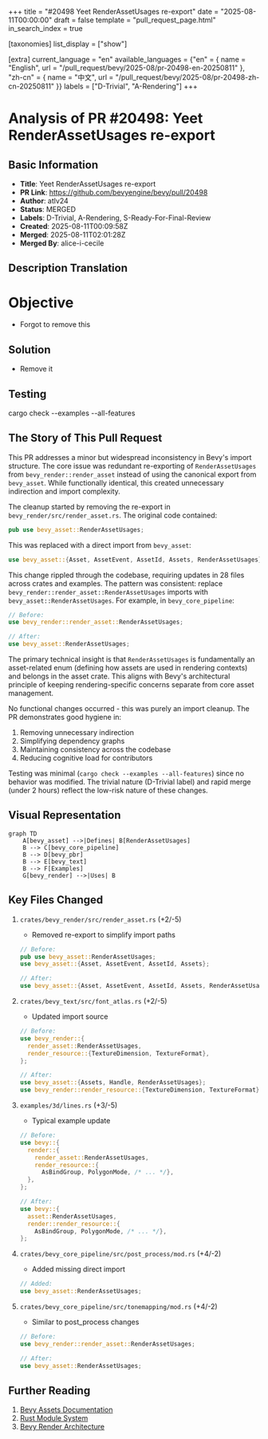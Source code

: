 +++
title = "#20498 Yeet RenderAssetUsages re-export"
date = "2025-08-11T00:00:00"
draft = false
template = "pull_request_page.html"
in_search_index = true

[taxonomies]
list_display = ["show"]

[extra]
current_language = "en"
available_languages = {"en" = { name = "English", url = "/pull_request/bevy/2025-08/pr-20498-en-20250811" }, "zh-cn" = { name = "中文", url = "/pull_request/bevy/2025-08/pr-20498-zh-cn-20250811" }}
labels = ["D-Trivial", "A-Rendering"]
+++

# Analysis of PR #20498: Yeet RenderAssetUsages re-export

## Basic Information
- **Title**: Yeet RenderAssetUsages re-export
- **PR Link**: https://github.com/bevyengine/bevy/pull/20498
- **Author**: atlv24
- **Status**: MERGED
- **Labels**: D-Trivial, A-Rendering, S-Ready-For-Final-Review
- **Created**: 2025-08-11T00:09:58Z
- **Merged**: 2025-08-11T02:01:28Z
- **Merged By**: alice-i-cecile

## Description Translation
# Objective

- Forgot to remove this

## Solution

- Remove it

## Testing

cargo check --examples --all-features

## The Story of This Pull Request

This PR addresses a minor but widespread inconsistency in Bevy's import structure. The core issue was redundant re-exporting of `RenderAssetUsages` from `bevy_render::render_asset` instead of using the canonical export from `bevy_asset`. While functionally identical, this created unnecessary indirection and import complexity.

The cleanup started by removing the re-export in `bevy_render/src/render_asset.rs`. The original code contained:
```rust
pub use bevy_asset::RenderAssetUsages;
```
This was replaced with a direct import from `bevy_asset`:
```rust
use bevy_asset::{Asset, AssetEvent, AssetId, Assets, RenderAssetUsages};
```

This change rippled through the codebase, requiring updates in 28 files across crates and examples. The pattern was consistent: replace `bevy_render::render_asset::RenderAssetUsages` imports with `bevy_asset::RenderAssetUsages`. For example, in `bevy_core_pipeline`:

```rust
// Before:
use bevy_render::render_asset::RenderAssetUsages;

// After:
use bevy_asset::RenderAssetUsages;
```

The primary technical insight is that `RenderAssetUsages` is fundamentally an asset-related enum (defining how assets are used in rendering contexts) and belongs in the asset crate. This aligns with Bevy's architectural principle of keeping rendering-specific concerns separate from core asset management.

No functional changes occurred - this was purely an import cleanup. The PR demonstrates good hygiene in:
1. Removing unnecessary indirection
2. Simplifying dependency graphs
3. Maintaining consistency across the codebase
4. Reducing cognitive load for contributors

Testing was minimal (`cargo check --examples --all-features`) since no behavior was modified. The trivial nature (D-Trivial label) and rapid merge (under 2 hours) reflect the low-risk nature of these changes.

## Visual Representation

```mermaid
graph TD
    A[bevy_asset] -->|Defines| B[RenderAssetUsages]
    B --> C[bevy_core_pipeline]
    B --> D[bevy_pbr]
    B --> E[bevy_text]
    B --> F[Examples]
    G[bevy_render] -->|Uses| B
```

## Key Files Changed

1. `crates/bevy_render/src/render_asset.rs` (+2/-5)
   - Removed re-export to simplify import paths
   ```rust
   // Before:
   pub use bevy_asset::RenderAssetUsages;
   use bevy_asset::{Asset, AssetEvent, AssetId, Assets};
   
   // After:
   use bevy_asset::{Asset, AssetEvent, AssetId, Assets, RenderAssetUsages};
   ```

2. `crates/bevy_text/src/font_atlas.rs` (+2/-5)
   - Updated import source
   ```rust
   // Before:
   use bevy_render::{
     render_asset::RenderAssetUsages,
     render_resource::{TextureDimension, TextureFormat},
   };
   
   // After:
   use bevy_asset::{Assets, Handle, RenderAssetUsages};
   use bevy_render::render_resource::{TextureDimension, TextureFormat};
   ```

3. `examples/3d/lines.rs` (+3/-5)
   - Typical example update
   ```rust
   // Before:
   use bevy::{
     render::{
       render_asset::RenderAssetUsages,
       render_resource::{
         AsBindGroup, PolygonMode, /* ... */},
     },
   };
   
   // After:
   use bevy::{
     asset::RenderAssetUsages,
     render::render_resource::{
       AsBindGroup, PolygonMode, /* ... */},
   };
   ```

4. `crates/bevy_core_pipeline/src/post_process/mod.rs` (+4/-2)
   - Added missing direct import
   ```rust
   // Added:
   use bevy_asset::RenderAssetUsages;
   ```

5. `crates/bevy_core_pipeline/src/tonemapping/mod.rs` (+4/-2)
   - Similar to post_process changes
   ```rust
   // Before:
   use bevy_render::render_asset::RenderAssetUsages;
   
   // After:
   use bevy_asset::RenderAssetUsages;
   ```

## Further Reading
1. [Bevy Assets Documentation](https://bevyengine.org/learn/book/getting-started/assets/)
2. [Rust Module System](https://doc.rust-lang.org/book/ch07-02-defining-modules-to-control-scope-and-privacy.html)
3. [Bevy Render Architecture](https://github.com/bevyengine/bevy/blob/main/crates/bevy_render/README.md)